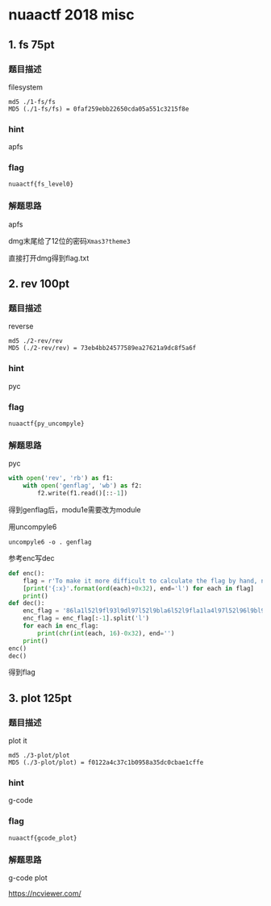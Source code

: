 # nuaactf 2018 misc

## 1. fs 75pt

### 题目描述

filesystem

```
md5 ./1-fs/fs
MD5 (./1-fs/fs) = 0faf259ebb22650cda05a551c3215f8e
```

### hint

apfs

### flag

```
nuaactf{fs_level0}
```

### 解题思路

apfs

dmg末尾给了12位的密码`Xmas3?theme3`

直接打开dmg得到flag.txt

## 2. rev 100pt

### 题目描述

reverse

```
md5 ./2-rev/rev
MD5 (./2-rev/rev) = 73eb4bb24577589ea27621a9dc8f5a6f
```

### hint

pyc

### flag

```
nuaactf{py_uncompyle}
```

### 解题思路

pyc

```python
with open('rev', 'rb') as f1:
    with open('genflag', 'wb') as f2:
        f2.write(f1.read()[::-1])
```

得到genflag后，modu1e需要改为module

用uncompyle6

```
uncompyle6 -o . genflag
```

参考enc写dec

```python
def enc():
    flag = r'To make it more difficult to calculate the flag by hand, nuaactf{py_uncompyle}, flag is for scripts'
    [print('{:x}'.format(ord(each)+0x32), end='l') for each in flag]
    print()
def dec():
    enc_flag = '86la1l52l9fl93l9dl97l52l9bla6l52l9fla1la4l97l52l96l9bl98l98l9bl95la7l9ela6l52la6la1l52l95l93l9el95la7l9el93la6l97l52la6l9al97l52l98l9el93l99l52l94labl52l9al93la0l96l5el52la0la7l93l93l95la6l98ladla2labl91la7la0l95la1l9fla2labl9el97lafl5el52l98l9el93l99l52l9bla5l52l98la1la4l52la5l95la4l9bla2la6la5l'
    enc_flag = enc_flag[:-1].split('l')
    for each in enc_flag:
        print(chr(int(each, 16)-0x32), end='')
    print()
enc()
dec()
```

得到flag

## 3. plot 125pt

### 题目描述

plot it

```
md5 ./3-plot/plot
MD5 (./3-plot/plot) = f0122a4c37c1b0958a35dc0cbae1cffe
```

### hint

g-code

### flag

```
nuaactf{gcode_plot}
```

### 解题思路

g-code plot

https://ncviewer.com/